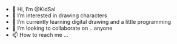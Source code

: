 - 👋 Hi, I’m @KidSal
- 👀 I’m interested in drawing characters
- 🌱 I’m currently learning digital drawing and a little programming 
- 💞️ I’m looking to collaborate on .. anyone 
- 📫 How to reach me ... 

<!---
KidSal/KidSal is a ✨ special ✨ repository because its `README.md` (this file) appears on your GitHub profile.
You can click the Preview link to take a look at your changes.
--->
